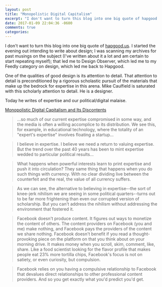 ```yaml
---
layout: post
title: "Monopolistic Digital Capitalism"
excerpt: "I don't want to turn this blog into one big quote of hapgood.us. But..."
date: 2017-01-09 22:04:36 -0600
comments: true
categories: 
---
```


I don't want to turn this blog into one big quote of [hapgood.us](https://hapgood.us/). I started the evening out intending to write about design; I was scanning my archives for past musings on the subject (I've written about it a lot and am certain to start repeating myself); that led me to Design Observer, which led me to my Feedly category on design, which led me back to Hapgood.

One of the qualities of good design is its attention to detail. That attention to detail is preconditioned by a rigorous scholastic pursuit of the materials that make up the bedrock for expertise in this arena. Mike Caulfield is saturated with this scholarly attention to detail. He is a designer.

Today he writes of expertise and our political/digital malaise.

[Monopolistic Digital Capitalism and Its Discontents](https://hapgood.us/2017/01/09/monopolistic-digital-capitalism-and-its-discontents/)

> ...so much of our current expertise compromised in some way, and the media is often a willing accomplice to its distribution. We see this, for example, in educational technology, where the totality of an "expert's expertise" involves floating a startup...

> I believe in expertise. I believe we need a return to valuing expertise. But the trend over the past 40 years has been to mint expertise wedded to particular political results...

> What happens when powerful interests learn to print expertise and push it into circulation? They same thing that happens when you do such things with currency. With no clear dividing live between the counterfeit and the real, the value of all currency suffers. 

> As we can see, the alternative to believing in expertise--the sort of knee-jerk nihilism we are seeing in some political quarters--turns out to be far more frightening than even our corrupted version of scholarship. But you can't address the nihilism without addressing the environment that fostered it.

> Facebook doesn't produce content. It figures out ways to monetize the content of others. The content providers on Facebook (you and me) make nothing, and Facebook pays the providers of the content we share nothing. Facebook doesn't benefit if you read a thought-provoking piece on the platform on that you think about on your morning drive. It makes money when you scroll, skim, comment, like, share. Like a food scientist looking for the flavor profile that makes people eat 23% more tortilla chips, Facebook's focus is not on satiety, or even curiosity, but compulsion.

> Facebook relies on you having a compulsive relationship to Facebook that devalues direct relationships to other professional content providers. And so you get exactly what you'd predict you'd get.
